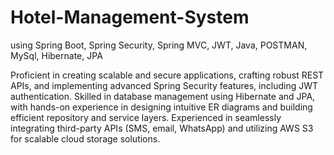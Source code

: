 # Hotel-Management-System
using Spring Boot, Spring Security, Spring MVC, JWT, Java, POSTMAN, MySql, Hibernate, JPA

Proficient in creating scalable and secure applications, crafting robust REST APIs, and implementing advanced Spring Security features, including JWT authentication.
Skilled in database management using Hibernate and JPA, with hands-on experience in designing intuitive ER diagrams and building efficient repository and service layers. Experienced in seamlessly integrating third-party APIs (SMS, email, WhatsApp) and utilizing AWS S3 for scalable cloud storage solutions.
